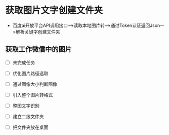 # 获取图片文字创建文件夹
- 百度ai开放平台API调用接口-->读取本地图片转-->通过Token认证返回Json-->解析关键字创建文件夹

## 获取工作微信中的图片
- [ ] 未完成任务
- [ ] 优化图片路径选取
- [ ] 通过图像大小判断图像
- [ ] 引入整个图片转格式
- [ ] 整图文字识别
- [ ] 建立二级文件夹
- [ ] 把文件夹放在桌面

